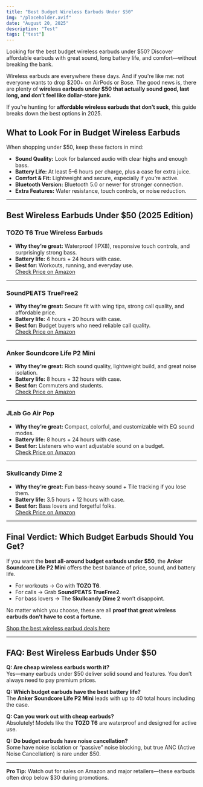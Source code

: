 ```yaml
---
title: "Best Budget Wireless Earbuds Under $50"
img: "/placeholder.avif"
date: "August 20, 2025"
description: "Test"
tags: ["test"]
---
```


Looking for the best budget wireless earbuds under $50? Discover affordable earbuds with great sound, long battery life, and comfort—without breaking the bank.

Wireless earbuds are everywhere these days. And if you're like me: not everyone wants to drop $200+ on AirPods or Bose. The good news is, there are plenty of **wireless earbuds under $50 that actually sound good, last long, and don’t feel like dollar-store junk.**

If you’re hunting for **affordable wireless earbuds that don’t suck**, this guide breaks down the best options in 2025.  


## What to Look For in Budget Wireless Earbuds  

When shopping under $50, keep these factors in mind:  

- **Sound Quality:** Look for balanced audio with clear highs and enough bass.  
- **Battery Life:** At least 5–6 hours per charge, plus a case for extra juice.  
- **Comfort & Fit:** Lightweight and secure, especially if you’re active.  
- **Bluetooth Version:** Bluetooth 5.0 or newer for stronger connection.  
- **Extra Features:** Water resistance, touch controls, or noise reduction.  

---

## Best Wireless Earbuds Under $50 (2025 Edition)  

### TOZO T6 True Wireless Earbuds  
- **Why they’re great:** Waterproof (IPX8), responsive touch controls, and surprisingly strong bass.  
- **Battery life:** 6 hours + 24 hours with case.  
- **Best for:** Workouts, running, and everyday use.  
[Check Price on Amazon](#)  

---

### SoundPEATS TrueFree2  
- **Why they’re great:** Secure fit with wing tips, strong call quality, and affordable price.  
- **Battery life:** 4 hours + 20 hours with case.  
- **Best for:** Budget buyers who need reliable call quality.  
[Check Price on Amazon](#)  

---

### Anker Soundcore Life P2 Mini  
- **Why they’re great:** Rich sound quality, lightweight build, and great noise isolation.  
- **Battery life:** 8 hours + 32 hours with case.  
- **Best for:** Commuters and students.  
[Check Price on Amazon](#)  

---

### JLab Go Air Pop  
- **Why they’re great:** Compact, colorful, and customizable with EQ sound modes.  
- **Battery life:** 8 hours + 24 hours with case.  
- **Best for:** Listeners who want adjustable sound on a budget.  
[Check Price on Amazon](#)  

---

### Skullcandy Dime 2  
- **Why they’re great:** Fun bass-heavy sound + Tile tracking if you lose them.  
- **Battery life:** 3.5 hours + 12 hours with case.  
- **Best for:** Bass lovers and forgetful folks.  
[Check Price on Amazon](#)  

---

## Final Verdict: Which Budget Earbuds Should You Get?  

If you want the **best all-around budget earbuds under $50**, the **Anker Soundcore Life P2 Mini** offers the best balance of price, sound, and battery life.  

- For workouts → Go with **TOZO T6**.  
- For calls → Grab **SoundPEATS TrueFree2**.  
- For bass lovers → The **Skullcandy Dime 2** won’t disappoint.  

No matter which you choose, these are all **proof that great wireless earbuds don’t have to cost a fortune.**  

[Shop the best wireless earbud deals here](#)  

---

## FAQ: Best Wireless Earbuds Under $50  

**Q: Are cheap wireless earbuds worth it?**  
Yes—many earbuds under $50 deliver solid sound and features. You don’t always need to pay premium prices.  

**Q: Which budget earbuds have the best battery life?**  
The **Anker Soundcore Life P2 Mini** leads with up to 40 total hours including the case.  

**Q: Can you work out with cheap earbuds?**  
Absolutely! Models like the **TOZO T6** are waterproof and designed for active use.  

**Q: Do budget earbuds have noise cancellation?**  
Some have noise isolation or “passive” noise blocking, but true ANC (Active Noise Cancellation) is rare under $50.  

---

**Pro Tip:** Watch out for sales on Amazon and major retailers—these earbuds often drop below $30 during promotions.  
